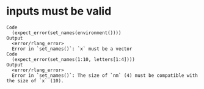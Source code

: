 # inputs must be valid

    Code
      (expect_error(set_names(environment())))
    Output
      <error/rlang_error>
      Error in `set_names()`: `x` must be a vector
    Code
      (expect_error(set_names(1:10, letters[1:4])))
    Output
      <error/rlang_error>
      Error in `set_names()`: The size of `nm` (4) must be compatible with the size of `x` (10).

